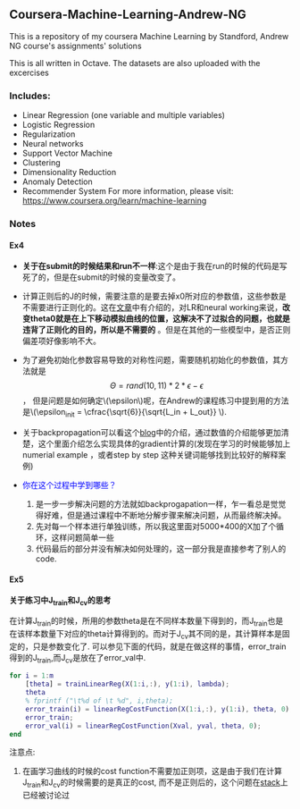 
<script type="text/javascript" src="http://cdn.mathjax.org/mathjax/latest/MathJax.js?config=default"></script>
## Coursera-Machine-Learning-Andrew-NG
This is a repository of my coursera Machine Learning by Standford, Andrew NG course's assignments' solutions

This is all written in Octave. The datasets are also uploaded with the excercises

### Includes:
* Linear Regression (one variable and multiple variables)
* Logistic Regression
* Regularization
* Neural networks
* Support Vector Machine
* Clustering
* Dimensionality Reduction
* Anomaly Detection
* Recommender System
For more information, please visit: https://www.coursera.org/learn/machine-learning


### Notes


#### Ex4
* **关于在submit的时候结果和run不一样**:这个是由于我在run的时候的代码是写死了的，但是在submit的时候的变量改变了。

* 计算正则后的J的时候，需要注意的是要去掉x0所对应的参数值，这些参数是不需要进行正则化的。这在[文章](https://stats.stackexchange.com/questions/86991/reason-for-not-shrinking-the-bias-intercept-term-in-regression)中有介绍的，对LR和neural working来说，**改变theta0就是在上下移动模拟曲线的位置，这解决不了过拟合的问题，也就是违背了正则化的目的，所以是不需要的**
。但是在其他的一些模型中，是否正则偏差项好像影响不大。

* 为了避免初始化参数容易导致的对称性问题，需要随机初始化的参数值，其方法就是$$\Theta = rand(10,11) * 2 * \epsilon - \epsilon$$， 但是问题是如何确定\\(\epsilon\\)呢，在Andrew的课程练习中提到用的方法是\\(\epsilon<sub>init</sub> = \cfrac{\sqrt{6}}{\sqrt{L_in + L_out}} \\).


* 关于backpropagation可以看这个[blog](https://mattmazur.com/2015/03/17/a-step-by-step-backpropagation-example/)中的介绍，通过数值的介绍能够更加清楚，这个里面介绍怎么实现具体的gradient计算的(发现在学习的时候能够加上numerial example
，或者step by step 这种关键词能够找到比较好的解释案例)


* <font color="blue">你在这个过程中学到哪些？</font>
	1. 是一步一步解决问题的方法就如backprogapation一样，乍一看总是觉觉得好难，但是通过课程中不断地分解步骤来解决问题，从而最终解决掉。
	2. 先对每一个样本进行单独训练，所以我这里面对5000\*400的X加了个循环，这样问题简单一些 
	3. 代码最后的部分并没有解决如何处理的，这一部分我是直接参考了别人的code.

#### Ex5
**关于练习中J<sub>train</sub>和J<sub>cv</sub>的思考**</br>

在计算J<sub>train</sub>的时候，所用的参数theta是在不同样本数量下得到的，而J<sub>train</sub>也是在该样本数量下对应的theta计算得到的。而对于J<sub>cv</sub>其不同的是，其计算样本是固定的，只是参数变化了.
可以参见下面的代码，就是在做这样的事情，error_train得到的J<sub>train</sub>,而J<sub>cv</sub>是放在了error_val中.

```matlab
for i = 1:m
	[theta] = trainLinearReg(X(1:i,:), y(1:i), lambda);
	theta
	% fprintf ("\t%d of \t %d", i,theta);
	error_train(i) = linearRegCostFunction(X(1:i,:), y(1:i), theta, 0);
	error_train;
	error_val(i) = linearRegCostFunction(Xval, yval, theta, 0);
end
```

注意点:
1. 在画学习曲线的时候的cost function不需要加正则项，这是由于我们在计算J<sub>train</sub>和J<sub>cv</sub>的时候需要的是真正的cost, 而不是正则后的，这个问题在[stack](https://stats.stackexchange.com/questions/222493/why-do-we-use-the-unregularized-cost-to-plot-a-learning-curve)上已经被讨论过